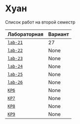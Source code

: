 # Хуан
<summary>Список работ на второй семестр</summary>


| **Лабораторная**                                                              | **Вариант**                       |
|-------------------------------------------------------------------------------|-----------------------------------|
| [`lab-21`](https://github.com/Maxsmile123/MAI_109B_22/tree/main/Huan/lab21) | 27                              |
| [`lab-22`](https://github.com/Maxsmile123/MAI_109B_22/tree/main/Huan/lab22) | None   |
| [`lab-23`](https://github.com/Maxsmile123/MAI_109B_22/tree/main/Huan/lab23) | None                   |
| [`lab-24`](https://github.com/Maxsmile123/MAI_109B_22/tree/main/Huan/lab24) | None                |
| [`lab-25`](https://github.com/Maxsmile123/MAI_109B_22/tree/main/Huan/lab25) | None                 |
| [`lab-26`](https://github.com/Maxsmile123/MAI_109B_22/tree/main/Huan/lab26) | None |
| [`KP6`](https://github.com/Maxsmile123/MAI_109B_22/tree/main/Huan/KP6)      | None                  |
| [`KP7`](https://github.com/Maxsmile123/MAI_109B_22/tree/main/Huan/KP7)      | None                  |
| [`KP8`](https://github.com/Maxsmile123/MAI_109B_22/tree/main/Huan/KP8)      | None                 |
| [`KP9`](https://github.com/Maxsmile123/MAI_109B_22/tree/main/Huan/KP9)      | None                  |
